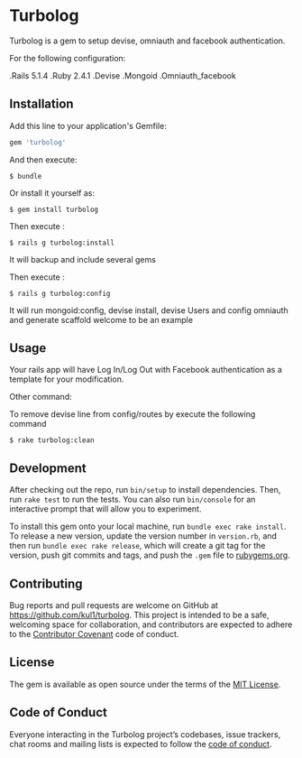 # Turbolog

Turbolog is a gem to setup devise, omniauth and facebook authentication.

For the following configuration:

.Rails 5.1.4
.Ruby 2.4.1
.Devise
.Mongoid
.Omniauth_facebook

## Installation

Add this line to your application's Gemfile:

```ruby
gem 'turbolog'
```

And then execute:

    $ bundle

Or install it yourself as:

    $ gem install turbolog

Then execute :

    $ rails g turbolog:install

It will backup and include several gems 


Then execute :

    $ rails g turbolog:config

It will run mongoid:config, devise install, devise Users and config omniauth and generate scaffold welcome to be an example 

## Usage

Your rails app will have Log In/Log Out with Facebook authentication as a template for your modification.

Other command:

To remove devise line from config/routes by execute the following command

    $ rake turbolog:clean

## Development

After checking out the repo, run `bin/setup` to install dependencies. Then, run `rake test` to run the tests. You can also run `bin/console` for an interactive prompt that will allow you to experiment.

To install this gem onto your local machine, run `bundle exec rake install`. To release a new version, update the version number in `version.rb`, and then run `bundle exec rake release`, which will create a git tag for the version, push git commits and tags, and push the `.gem` file to [rubygems.org](https://rubygems.org).

## Contributing

Bug reports and pull requests are welcome on GitHub at https://github.com/kul1/turbolog. This project is intended to be a safe, welcoming space for collaboration, and contributors are expected to adhere to the [Contributor Covenant](http://contributor-covenant.org) code of conduct.

## License

The gem is available as open source under the terms of the [MIT License](https://opensource.org/licenses/MIT).

## Code of Conduct

Everyone interacting in the Turbolog project’s codebases, issue trackers, chat rooms and mailing lists is expected to follow the [code of conduct](https://github.com/kul1/turbolog/blob/master/CODE_OF_CONDUCT.md).
